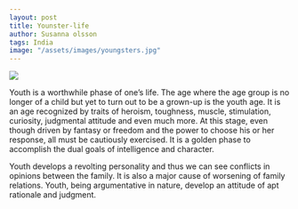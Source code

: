```yaml
---
layout: post
title: Younster-life
author: Susanna olsson
tags: India
image: "/assets/images/youngsters.jpg"
---
```


<img class="image" src="{{ site.baseurl }}/assets/images/younsters.jpg">


Youth is a worthwhile phase of one’s life. The age where the age group is no longer of a child but yet to turn out to be a grown-up is the youth age. It is an age recognized by traits of heroism, toughness, muscle, stimulation, curiosity, judgmental attitude and even much more. At this stage, even though driven by fantasy or freedom and the power to choose his or her response, all must be cautiously exercised. It is a golden phase to accomplish the dual goals of intelligence and character.


Youth develops a revolting personality and thus we can see conflicts in opinions between the family. It is also a major cause of worsening of family relations. Youth, being argumentative in nature, develop an attitude of apt rationale and judgment.